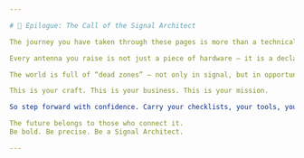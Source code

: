 ```yaml
---

# 🌟 Epilogue: The Call of the Signal Architect

The journey you have taken through these pages is more than a technical manual, more than a business plan. It is an initiation. You now hold the knowledge to transform silence into connection, isolation into opportunity, and weak bars into strong bridges of communication.  

Every antenna you raise is not just a piece of hardware — it is a declaration that no one should be cut off from the world. Every client you serve is not just a transaction — it is a life made richer, a family brought closer, a business given a chance to thrive.  

The world is full of “dead zones” — not only in signal, but in opportunity. As a Signal Architect, you are called to fill those gaps. To bring light where there was shadow, to bring voice where there was silence, to bring possibility where there was limitation.  

This is your craft. This is your business. This is your mission.  

So step forward with confidence. Carry your checklists, your tools, your vision. Build not only stronger signals, but stronger communities. And remember: the bars on a phone screen are not just indicators of coverage — they are symbols of connection, empowerment, and hope.  

The future belongs to those who connect it.  
Be bold. Be precise. Be a Signal Architect.  

---
```

